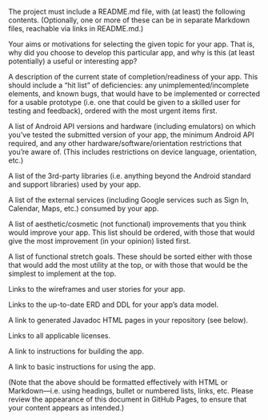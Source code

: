 The project must include a README.md file, with (at least) the following contents. (Optionally, one or more of these can be in separate Markdown files, reachable via links in README.md.)

Your aims or motivations for selecting the given topic for your app. That is, why did you choose to develop this particular app, and why is this (at least potentially) a useful or interesting app?

A description of the current state of completion/readiness of your app. This should include a “hit list” of deficiencies: any unimplemented/incomplete elements, and known bugs, that would have to be implemented or corrected for a usable prototype (i.e. one that could be given to a skilled user for testing and feedback), ordered with the most urgent items first.

A list of Android API versions and hardware (including emulators) on which you’ve tested the submitted version of your app, the minimum Android API required, and any other hardware/software/orientation restrictions that you’re aware of. (This includes restrictions on device language, orientation, etc.)

A list of the 3rd-party libraries (i.e. anything beyond the Android standard and support libraries) used by your app.

A list of the external services (including Google services such as Sign In, Calendar, Maps, etc.) consumed by your app.

A list of aesthetic/cosmetic (not functional) improvements that you think would improve your app. This list should be ordered, with those that would give the most improvement (in your opinion) listed first.

A list of functional stretch goals. These should be sorted either with those that would add the most utility at the top, or with those that would be the simplest to implement at the top.

Links to the wireframes and user stories for your app.

Links to the up-to-date ERD and DDL for your app’s data model.

A link to generated Javadoc HTML pages in your repository (see below).

Links to all applicable licenses.

A link to instructions for building the app.

A link to basic instructions for using the app.

(Note that the above should be formatted effectively with HTML or Markdown—i.e. using headings, bullet or numbered lists, links, etc. Please review the appearance of this document in GitHub Pages, to ensure that your content appears as intended.)

